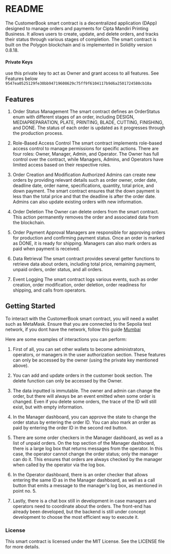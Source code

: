 # README

The CustomerBook smart contract is a decentralized application (DApp) designed to manage orders and payments for Cipta Mandiri Printing Business. It allows users to create, update, and delete orders, and tracks their status through various stages of completion. The smart contract is built on the Polygon blockchain and is implemented in Solidity version 0.8.18.

#### Private Keys
use this private key to act as Owner and grant access to all features. See Features below
`9547ea0525129fe30bb94719608629c75ff9f6104117b9d6a2501724580cb18a`


## Features

1. Order Status Management
The smart contract defines an OrderStatus enum with different stages of an order, including DESIGN, MEDIAPREPARATION, PLATE, PRINTING, BLADE, CUTTING, FINISHING, and DONE. The status of each order is updated as it progresses through the production process.

2. Role-Based Access Control
The smart contract implements role-based access control to manage permissions for specific actions. There are four roles: Owner, Manager, Admin, and Operator. The Owner has full control over the contract, while Managers, Admins, and Operators have limited access based on their respective roles.

3. Order Creation and Modification
Authorized Admins can create new orders by providing relevant details such as order owner, order date, deadline date, order name, specifications, quantity, total price, and down payment. The smart contract ensures that the down payment is less than the total price and that the deadline is after the order date. Admins can also update existing orders with new information.

4. Order Deletion
The Owner can delete orders from the smart contract. This action permanently removes the order and associated data from the blockchain.

5. Order Payment Approval
Managers are responsible for approving orders for production and confirming payment status. Once an order is marked as DONE, it is ready for shipping. Managers can also mark orders as paid when payment is received.

6. Data Retrieval
The smart contract provides several getter functions to retrieve data about orders, including total price, remaining payment, unpaid orders, order status, and all orders.

7. Event Logging
The smart contract logs various events, such as order creation, order modification, order deletion, order readiness for shipping, and calls from operators.


## Getting Started
To interact with the CustomerBook smart contract, you will need a wallet such as MetaMask. Ensure that you are connected to the Sepolia test network, if you dont have the network, follow this guide
[Mumbai](https://blog.pods.finance/guide-connecting-mumbai-testnet-to-your-metamask-87978071aca8)

Here are some examples of interactions you can perform:

1. First of all, you can set other wallets to become administrators, operators, or managers in the user authorization section. These features can only be accessed by the owner (using the private key mentioned above).

2. You can add and update orders in the customer book section. The delete function can only be accessed by the Owner.

3. The data inputted is immutable. The owner and admin can change the order, but there will always be an event emitted when some order is changed. Even if you delete some orders, the trace of the ID will still exist, but with empty information.

4. In the Manager dashboard, you can approve the state to change the order status by entering the order ID. You can also mark an order as paid by entering the order ID in the second red button.

5. There are some order checkers in the Manager dashboard, as well as a list of unpaid orders. On the top section of the Manager dashboard, there is a large log box that returns messages from the operator. In this case, the operator cannot change the order status; only the manager can do it. This ensures that orders are always checked by the manager when called by the operator via the log box.

6. In the Operator dashboard, there is an order checker that allows entering the same ID as in the Manager dashboard, as well as a call button that emits a message to the manager's log box, as mentioned in point no. 5.

7. Lastly, there is a chat box still in development in case managers and operators need to coordinate about the orders. The front-end has already been developed, but the backend is still under concept development to choose the most efficient way to execute it.

### License
This smart contract is licensed under the MIT License. See the LICENSE file for more details.
